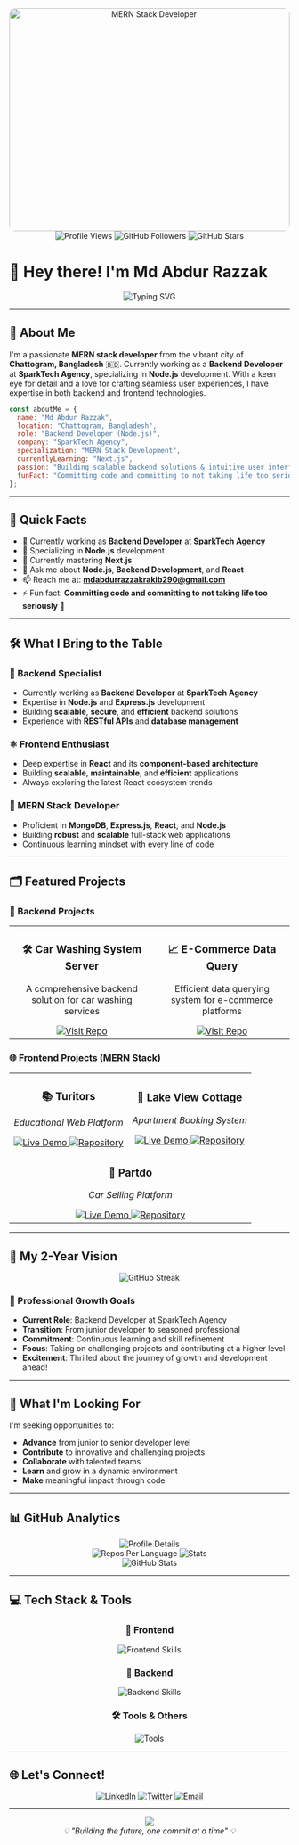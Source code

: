 <div align="center">
  <img src="https://i.ibb.co/fMCP35f/MERN-Starc-Developer.png" alt="MERN Stack Developer" width="100%" height="400" style="object-fit: cover; border-radius: 10px;">
</div>

<div align="center">
  <img src="https://komarev.com/ghpvc/?username=iamrazzakk&label=Profile%20views&color=0e75b6&style=flat" alt="Profile Views" />
  <img src="https://img.shields.io/github/followers/iamrazzakk?label=Followers&style=social" alt="GitHub Followers" />
  <img src="https://img.shields.io/github/stars/iamrazzakk?label=Stars&style=social" alt="GitHub Stars" />
</div>

# 👋 Hey there! I'm Md Abdur Razzak

<div align="center">
  <img src="https://readme-typing-svg.herokuapp.com?font=Fira+Code&size=22&duration=3000&pause=1000&color=0E75B6&center=true&vCenter=true&width=600&lines=Backend+Developer+%40+SparkTech+Agency;Node.js+Specialist;MERN+Stack+Developer;Building+Scalable+Backend+Solutions" alt="Typing SVG" />
</div>

---

## 🚀 About Me

I'm a passionate **MERN stack developer** from the vibrant city of **Chattogram, Bangladesh** 🇧🇩. Currently working as a **Backend Developer** at **SparkTech Agency**, specializing in **Node.js** development. With a keen eye for detail and a love for crafting seamless user experiences, I have expertise in both backend and frontend technologies.

```javascript
const aboutMe = {
  name: "Md Abdur Razzak",
  location: "Chattogram, Bangladesh",
  role: "Backend Developer (Node.js)",
  company: "SparkTech Agency",
  specialization: "MERN Stack Development",
  currentlyLearning: "Next.js",
  passion: "Building scalable backend solutions & intuitive user interfaces",
  funFact: "Committing code and committing to not taking life too seriously 🤪"
};
```

---

## 🎯 Quick Facts

- 💼 Currently working as **Backend Developer** at **SparkTech Agency**
- 🚀 Specializing in **Node.js** development
- 🌱 Currently mastering **Next.js**
- 💬 Ask me about **Node.js**, **Backend Development**, and **React**
- 📫 Reach me at: **mdabdurrazzakrakib290@gmail.com**
- ⚡ Fun fact: **Committing code and committing to not taking life too seriously 🤪**

---

## 🛠️ What I Bring to the Table

### 🔧 Backend Specialist
- Currently working as **Backend Developer** at **SparkTech Agency**
- Expertise in **Node.js** and **Express.js** development
- Building **scalable**, **secure**, and **efficient** backend solutions
- Experience with **RESTful APIs** and **database management**

### ⚛️ Frontend Enthusiast
- Deep expertise in **React** and its **component-based architecture**
- Building **scalable**, **maintainable**, and **efficient** applications
- Always exploring the latest React ecosystem trends

### 🌟 MERN Stack Developer
- Proficient in **MongoDB**, **Express.js**, **React**, and **Node.js**
- Building **robust** and **scalable** full-stack web applications
- Continuous learning mindset with every line of code

---

## 🗂️ Featured Projects

### 🔧 Backend Projects

<table>
  <tr>
    <td align="center">
      <h3>🛠️ Car Washing System Server</h3>
      <p>A comprehensive backend solution for car washing services</p>
      <a href="https://github.com/iamRazzakk/Car-washing-system-server">
        <img src="https://img.shields.io/badge/Visit-Repository-blue?style=for-the-badge&logo=github" alt="Visit Repo" />
      </a>
    </td>
    <td align="center">
      <h3>📈 E-Commerce Data Query</h3>
      <p>Efficient data querying system for e-commerce platforms</p>
      <a href="https://github.com/iamRazzakk/e-commerce-data-query">
        <img src="https://img.shields.io/badge/Visit-Repository-blue?style=for-the-badge&logo=github" alt="Visit Repo" />
      </a>
    </td>
  </tr>
</table>

### 🌐 Frontend Projects (MERN Stack)

<table>
  <tr>
    <td align="center">
      <h3>📚 Turitors</h3>
      <p><em>Educational Web Platform</em></p>
      <a href="https://turitors.web.app/">
        <img src="https://img.shields.io/badge/🌐-Live%20Demo-green?style=for-the-badge" alt="Live Demo" />
      </a>
      <a href="https://github.com/iamRazzakk/turitors-client-side">
        <img src="https://img.shields.io/badge/📂-Repository-blue?style=for-the-badge" alt="Repository" />
      </a>
    </td>
    <td align="center">
      <h3>🏢 Lake View Cottage</h3>
      <p><em>Apartment Booking System</em></p>
      <a href="https://small-lakeview-cottage-3ed78.web.app/">
        <img src="https://img.shields.io/badge/🌐-Live%20Demo-green?style=for-the-badge" alt="Live Demo" />
      </a>
      <a href="https://github.com/iamRazzakk/lakeview-client-side">
        <img src="https://img.shields.io/badge/📂-Repository-blue?style=for-the-badge" alt="Repository" />
      </a>
    </td>
  </tr>
  <tr>
    <td align="center" colspan="2">
      <h3>🚗 Partdo</h3>
      <p><em>Car Selling Platform</em></p>
      <a href="https://partdo-f054e.web.app/">
        <img src="https://img.shields.io/badge/🌐-Live%20Demo-green?style=for-the-badge" alt="Live Demo" />
      </a>
      <a href="https://github.com/iamRazzakk/partdo-client-side">
        <img src="https://img.shields.io/badge/📂-Repository-blue?style=for-the-badge" alt="Repository" />
      </a>
    </td>
  </tr>
</table>

---

## 🎯 My 2-Year Vision

<div align="center">
  <img src="https://github-readme-streak-stats.herokuapp.com?user=iamRazzakk&theme=algolia&hide_border=true&border_radius=10" alt="GitHub Streak" />
</div>

### 🚀 Professional Growth Goals
- **Current Role**: Backend Developer at SparkTech Agency
- **Transition**: From junior developer to seasoned professional
- **Commitment**: Continuous learning and skill refinement
- **Focus**: Taking on challenging projects and contributing at a higher level
- **Excitement**: Thrilled about the journey of growth and development ahead!

---

## 💼 What I'm Looking For

I'm seeking opportunities to:
- **Advance** from junior to senior developer level
- **Contribute** to innovative and challenging projects
- **Collaborate** with talented teams
- **Learn** and grow in a dynamic environment
- **Make** meaningful impact through code

---

## 📊 GitHub Analytics

<div align="center">
  <img src="http://github-profile-summary-cards.vercel.app/api/cards/profile-details?username=iamRazzakk&theme=algolia" alt="Profile Details" />
</div>

<div align="center">
  <img src="http://github-profile-summary-cards.vercel.app/api/cards/repos-per-language?username=iamrazzakk&theme=algolia" alt="Repos Per Language" />
  <img src="http://github-profile-summary-cards.vercel.app/api/cards/stats?username=iamrazzakk&theme=algolia" alt="Stats" />
</div>

<div align="center">
  <img src="https://github-readme-stats.vercel.app/api?username=iamrazzakk&show_icons=true&locale=en&theme=algolia&hide_border=true&border_radius=10" alt="GitHub Stats" />
</div>

---

## 💻 Tech Stack & Tools

<div align="center">
  <h3>🚀 Frontend</h3>
  <img src="https://skillicons.dev/icons?i=html,css,tailwind,js,ts,react,nextjs,redux" alt="Frontend Skills" />
  
  <h3>🔧 Backend</h3>
  <img src="https://skillicons.dev/icons?i=nodejs,express,mongodb,firebase" alt="Backend Skills" />
  
  <h3>🛠️ Tools & Others</h3>
  <img src="https://skillicons.dev/icons?i=git,github,vscode,figma,postman" alt="Tools" />
</div>

---

## 🌐 Let's Connect!

<div align="center">
  <a href="https://www.linkedin.com/in/razzak392/">
    <img src="https://img.shields.io/badge/LinkedIn-0077B5?style=for-the-badge&logo=linkedin&logoColor=white" alt="LinkedIn" />
  </a>
  <a href="https://twitter.com/rakibt23p">
    <img src="https://img.shields.io/badge/Twitter-1DA1F2?style=for-the-badge&logo=twitter&logoColor=white" alt="Twitter" />
  </a>
  <a href="mailto:mdabdurrazzakrakib290@gmail.com">
    <img src="https://img.shields.io/badge/Email-D14836?style=for-the-badge&logo=gmail&logoColor=white" alt="Email" />
  </a>
</div>

---

<div align="center">
  <img src="https://capsule-render.vercel.app/api?type=waving&color=gradient&height=100&section=footer&text=Thanks%20for%20visiting!&fontSize=24&fontAlignY=65&desc=Feel%20free%20to%20explore%20my%20repositories%20and%20reach%20out%20if%20you're%20looking%20for%20an%20enthusiastic%20developer!&descAlignY=85&descAlign=50" />
</div>

<div align="center">
  <em>💡 "Building the future, one commit at a time" 💡</em>
</div>
